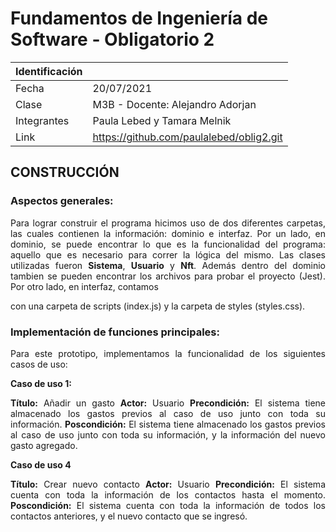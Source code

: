 # Fundamentos de Ingeniería de Software - Obligatorio 2

<div style="text-align: justify">

| Identificación |                                                        |
|----------------|--------------------------------------------------------|
| Fecha          | 20/07/2021                                             |
| Clase          | M3B - Docente: Alejandro Adorjan                       |
| Integrantes    | Paula Lebed y Tamara Melnik                            |
| Link           | https://github.com/paulalebed/oblig2.git               |

## CONSTRUCCIÓN

### Aspectos generales:

Para lograr construir el programa hicimos uso de dos diferentes carpetas, las cuales contienen la información: dominio e interfaz. Por un lado, en dominio, se puede encontrar lo que es la  funcionalidad del programa: aquello que es necesario para correr la lógica del mismo. Las clases utilizadas fueron **Sistema**, **Usuario** y **Nft**. Además dentro del dominio tambien se pueden encontrar los archivos para probar el proyecto (Jest). Por otro lado, en interfaz, contamos

 con una carpeta de scripts (index.js) y la carpeta de styles (styles.css). 

### Implementación de funciones principales:

Para este prototipo, implementamos la funcionalidad de los siguientes casos de uso:

**Caso de uso 1:**

**Título:** Añadir un gasto
**Actor:** Usuario
**Precondición:** El sistema tiene almacenado los gastos previos al caso de uso junto con toda su información.
**Poscondición:** El sistema tiene almacenado los gastos previos al caso de uso junto con toda su información, y la información del nuevo gasto agregado.

**Caso de uso 4**

**Título:** Crear nuevo contacto
**Actor:** Usuario
**Precondición:** El sistema cuenta con toda la información de los contactos hasta el momento.
**Poscondición:** El sistema cuenta con toda la información de todos los contactos anteriores, y el nuevo contacto que se ingresó.

